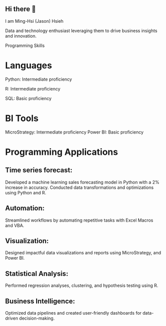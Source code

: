 ## Hi there 👋

I am Ming-Hsi (Jason) Hsieh

Data and technology enthusiast leveraging them to drive business insights and innovation.

Programming Skills

# Languages
Python: Intermediate proficiency

R: Intermediate proficiency

SQL: Basic proficiency

# BI Tools
MicroStrategy: Intermediate proficiency
Power BI: Basic proficiency

# Programming Applications
## Time series forecast:
Developed a machine learning sales forecasting model in Python with a 2% increase in accuracy.
Conducted data transformations and optimizations using Python and R.

## Automation:
Streamlined workflows by automating repetitive tasks with Excel Macros and VBA.

## Visualization:
Designed impactful data visualizations and reports using MicroStrategy, and Power BI.

## Statistical Analysis:
Performed regression analyses, clustering, and hypothesis testing using R.

## Business Intelligence:
Optimized data pipelines and created user-friendly dashboards for data-driven decision-making.
